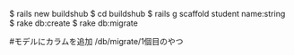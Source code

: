 $ rails new buildshub
$ cd buildshub
$ rails g scaffold student name:string
$ rake db:create
$ rake db:migrate

#モデルにカラムを追加
/db/migrate/1個目のやつ
